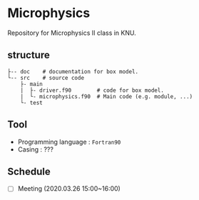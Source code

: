 # Microphysics
Repository for Microphysics II class in KNU.

## structure
```
├-- doc    # documentation for box model.
└-- src    # source code
    ├- main
    |  ├- driver.f90        # code for box model.
    |  └- microphysics.f90  # Main code (e.g. module, ...)
    └- test
```

## Tool
- Programming language : `Fortran90`
- Casing : ???

## Schedule
- [  ] Meeting (2020.03.26 15:00~16:00)

